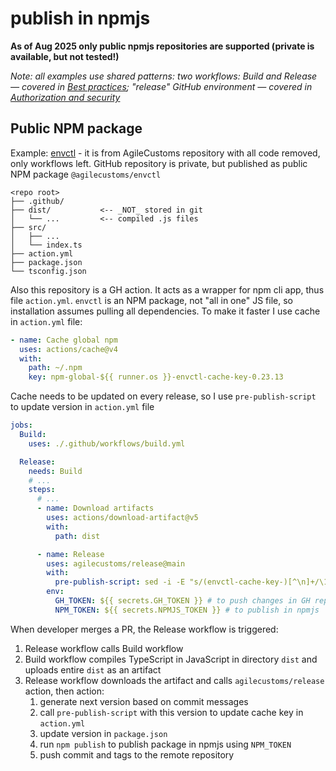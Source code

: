 # publish in npmjs

**As of Aug 2025 only public npmjs repositories are supported (private is available, but not tested!)**

_Note: all examples use shared patterns: two workflows: Build and Release — covered in [Best practices](../best-practices.md);
"release" GitHub environment — covered in [Authorization and security](../authorization.md)_

## Public NPM package

Example: [envctl](../examples/envctl) - it is from AgileCustoms repository with all code removed, only workflows left.
GitHub repository is private, but published as public NPM package `@agilecustoms/envctl`

```
<repo root>
├── .github/
├── dist/           <-- _NOT_ stored in git
│   └── ...         <-- compiled .js files
├── src/
│   ├── ...
│   └── index.ts
├── action.yml
├── package.json
└── tsconfig.json
```

Also this repository is a GH action. It acts as a wrapper for npm cli app, thus file `action.yml`.
`envctl` is an NPM package, not "all in one" JS file, so installation assumes pulling all dependencies.
To make it faster I use cache in `action.yml` file:

```yaml
- name: Cache global npm
  uses: actions/cache@v4
  with:
    path: ~/.npm
    key: npm-global-${{ runner.os }}-envctl-cache-key-0.23.13
```

Cache needs to be updated on every release, so I use `pre-publish-script` to update version in `action.yml` file

```yaml
jobs:
  Build:
    uses: ./.github/workflows/build.yml

  Release:
    needs: Build
    # ...
    steps:
      # ...
      - name: Download artifacts
        uses: actions/download-artifact@v5
        with:
          path: dist

      - name: Release
        uses: agilecustoms/release@main
        with:
          pre-publish-script: sed -i -E "s/(envctl-cache-key-)[^\n]+/\1$version/" "action.yml"
        env:
          GH_TOKEN: ${{ secrets.GH_TOKEN }} # to push changes in GH repo
          NPM_TOKEN: ${{ secrets.NPMJS_TOKEN }} # to publish in npmjs
```

When developer merges a PR, the Release workflow is triggered:
1. Release workflow calls Build workflow
2. Build workflow compiles TypeScript in JavaScript in directory `dist` and uploads entire `dist` as an artifact
3. Release workflow downloads the artifact and calls `agilecustoms/release` action, then action:
   1. generate next version based on commit messages
   2. call `pre-publish-script` with this version to update cache key in `action.yml`
   3. update version in `package.json`
   4. run `npm publish` to publish package in npmjs using `NPM_TOKEN`
   5. push commit and tags to the remote repository
